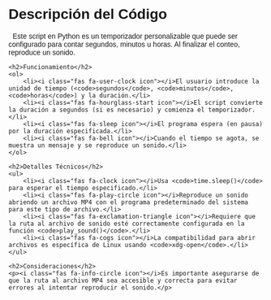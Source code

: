<!DOCTYPE html>
<html lang="es">
<head>
    <meta charset="UTF-8">
    <meta name="viewport" content="width=device-width, initial-scale=1.0">
    <title>Descripción del Código</title>
    <link rel="stylesheet" href="https://cdnjs.cloudflare.com/ajax/libs/font-awesome/5.15.3/css/all.min.css">
    <style>
        body {
            font-family: Arial, sans-serif;
        }
        .icon {
            padding-right: 8px;
            color: #007bff;
        }
    </style>
</head>
<body>
    <h1>Descripción del Código</h1>
    <p><i class="fas fa-code icon"></i>Este script en Python es un temporizador personalizable que puede ser configurado para contar segundos, minutos u horas. Al finalizar el conteo, reproduce un sonido.</p>
    
    <h2>Funcionamiento</h2>
    <ol>
        <li><i class="fas fa-user-clock icon"></i>El usuario introduce la unidad de tiempo (<code>segundos</code>, <code>minutos</code>, <code>horas</code>) y la duración.</li>
        <li><i class="fas fa-hourglass-start icon"></i>El script convierte la duración a segundos (si es necesario) y comienza el temporizador.</li>
        <li><i class="fas fa-sleep icon"></i>El programa espera (en pausa) por la duración especificada.</li>
        <li><i class="fas fa-bell icon"></i>Cuando el tiempo se agota, se muestra un mensaje y se reproduce un sonido.</li>
    </ol>
    
    <h2>Detalles Técnicos</h2>
    <ul>
        <li><i class="fas fa-clock icon"></i>Usa <code>time.sleep()</code> para esperar el tiempo especificado.</li>
        <li><i class="fas fa-play-circle icon"></i>Reproduce un sonido abriendo un archivo MP4 con el programa predeterminado del sistema para este tipo de archivo.</li>
        <li><i class="fas fa-exclamation-triangle icon"></i>Requiere que la ruta al archivo de sonido esté correctamente configurada en la función <code>play_sound()</code>.</li>
        <li><i class="fas fa-cogs icon"></i>La compatibilidad para abrir archivos es específica de Linux usando <code>xdg-open</code>.</li>
    </ul>
    
    <h2>Consideraciones</h2>
    <p><i class="fas fa-info-circle icon"></i>Es importante asegurarse de que la ruta al archivo MP4 sea accesible y correcta para evitar errores al intentar reproducir el sonido.</p>
</body>
</html>
